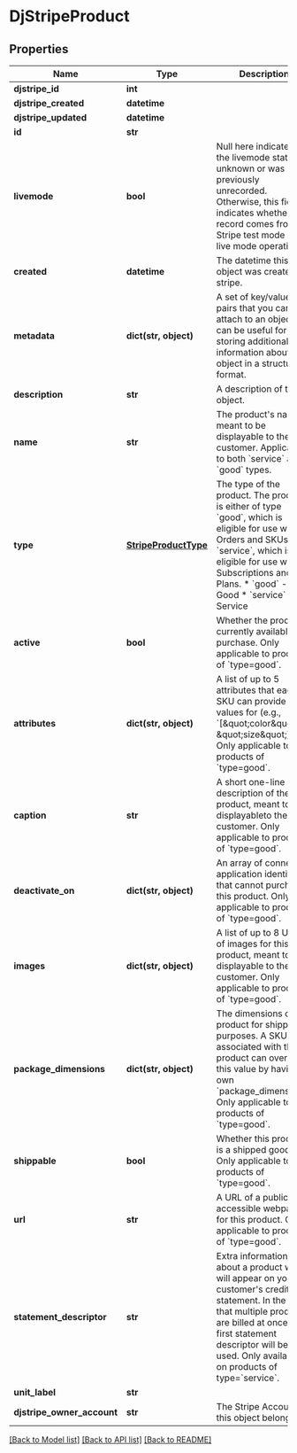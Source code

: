 # DjStripeProduct


## Properties
Name | Type | Description | Notes
------------ | ------------- | ------------- | -------------
**djstripe_id** | **int** |  | [readonly] 
**djstripe_created** | **datetime** |  | [readonly] 
**djstripe_updated** | **datetime** |  | [readonly] 
**id** | **str** |  | 
**livemode** | **bool** | Null here indicates that the livemode status is unknown or was previously unrecorded. Otherwise, this field indicates whether this record comes from Stripe test mode or live mode operation. | [optional] 
**created** | **datetime** | The datetime this object was created in stripe. | [optional] 
**metadata** | **dict(str, object)** | A set of key/value pairs that you can attach to an object. It can be useful for storing additional information about an object in a structured format. | [optional] 
**description** | **str** | A description of this object. | [optional] 
**name** | **str** | The product&#39;s name, meant to be displayable to the customer. Applicable to both &#x60;service&#x60; and &#x60;good&#x60; types. | 
**type** | [**StripeProductType**](StripeProductType.md) | The type of the product. The product is either of type &#x60;good&#x60;, which is eligible for use with Orders and SKUs, or &#x60;service&#x60;, which is eligible for use with Subscriptions and Plans.  * &#x60;good&#x60; - Good * &#x60;service&#x60; - Service | 
**active** | **bool** | Whether the product is currently available for purchase. Only applicable to products of &#x60;type&#x3D;good&#x60;. | [optional] 
**attributes** | **dict(str, object)** | A list of up to 5 attributes that each SKU can provide values for (e.g., &#x60;[\&quot;color\&quot;, \&quot;size\&quot;]&#x60;). Only applicable to products of &#x60;type&#x3D;good&#x60;. | [optional] 
**caption** | **str** | A short one-line description of the product, meant to be displayableto the customer. Only applicable to products of &#x60;type&#x3D;good&#x60;. | [optional] 
**deactivate_on** | **dict(str, object)** | An array of connect application identifiers that cannot purchase this product. Only applicable to products of &#x60;type&#x3D;good&#x60;. | [optional] 
**images** | **dict(str, object)** | A list of up to 8 URLs of images for this product, meant to be displayable to the customer. Only applicable to products of &#x60;type&#x3D;good&#x60;. | [optional] 
**package_dimensions** | **dict(str, object)** | The dimensions of this product for shipping purposes. A SKU associated with this product can override this value by having its own &#x60;package_dimensions&#x60;. Only applicable to products of &#x60;type&#x3D;good&#x60;. | [optional] 
**shippable** | **bool** | Whether this product is a shipped good. Only applicable to products of &#x60;type&#x3D;good&#x60;. | [optional] 
**url** | **str** | A URL of a publicly-accessible webpage for this product. Only applicable to products of &#x60;type&#x3D;good&#x60;. | [optional] 
**statement_descriptor** | **str** | Extra information about a product which will appear on your customer&#39;s credit card statement. In the case that multiple products are billed at once, the first statement descriptor will be used. Only available on products of type&#x3D;&#x60;service&#x60;. | [optional] 
**unit_label** | **str** |  | [optional] 
**djstripe_owner_account** | **str** | The Stripe Account this object belongs to. | [optional] 

[[Back to Model list]](../README.md#documentation-for-models) [[Back to API list]](../README.md#documentation-for-api-endpoints) [[Back to README]](../README.md)


